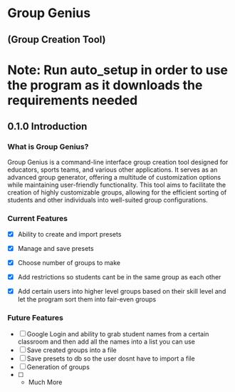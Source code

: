 # Group Genius
## (Group Creation Tool)


# Note: Run auto_setup in order to use the program as it downloads the requirements needed

## 0.1.0 Introduction
### What is Group Genius?
Group Genius is a command-line interface group creation tool designed for educators, sports teams, and various other applications. It serves as an advanced group generator, offering a multitude of customization options while maintaining user-friendly functionality.
This tool aims to facilitate the creation of highly customizable groups, allowing for the efficient sorting of students and other individuals into well-suited group configurations.

### Current Features
- [x] Ability to create and import presets
- [x] Manage and save presets
- [x] Choose number of groups to make
- [x] Add restrictions so students cant be in the same group as each other
- [x] Add certain users into higher level groups based on their skill level and let the program sort them into fair-even groups


### Future Features
- [ ] Google Login and ability to grab student names from a certain classroom and then add all the names into a list you can use
- [ ] Save created groups into a file
- [ ] Save presets to db so the user dosnt have to import a file
- [ ] Generation of groups
- [ ] + Much More
